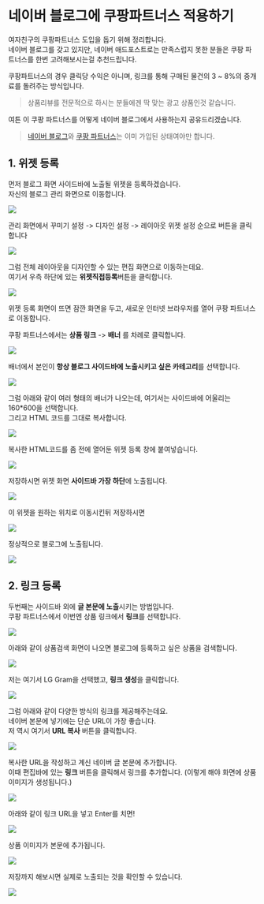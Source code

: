 # 네이버 블로그에 쿠팡파트너스 적용하기

여자친구의 쿠팡파트너스 도입을 돕기 위해 정리합니다.  
네이버 블로그를 갖고 있지만, 네이버 애드포스트로는 만족스럽지 못한 분들은 쿠팡 파트너스를 한번 고려해보시는걸 추천드립니다.  
  
쿠팡파트너스의 경우 클릭당 수익은 아니며, 링크를 통해 구매된 물건의 3 ~ 8%의 중개료를 돌려주는 방식입니다.  
  
> 상품리뷰를 전문적으로 하시는 분들에겐 딱 맞는 광고 상품인것 같습니다.  

여튼 이 쿠팡 파트너스를 어떻게 네이버 블로그에서 사용하는지 공유드리겠습니다.  

> [네이버 블로그](https://section.blog.naver.com/BlogHome.nhn)와 [쿠팡 파트너스](https://partners.coupang.com)는 이미 가입된 상태여야만 합니다.

## 1. 위젯 등록

먼저 블로그 화면 사이드바에 노출될 위젯을 등록하겠습니다.  
자신의 블로그 관리 화면으로 이동합니다.

![](./images/widget1.png)

관리 화면에서 꾸미기 설정 -> 디자인 설정 -> 레이아웃 위젯 설정 순으로 버튼을 클릭합니다

![](./images/widget2.png)

그럼 전체 레이아웃을 디자인할 수 있는 편집 화면으로 이동하는데요.  
여기서 우측 하단에 있는 **위젯직접등록**버튼을 클릭합니다.

![](./images/widget3.png)

위젯 등록 화면이 뜨면 잠깐 화면을 두고, 새로운 인터넷 브라우저를 열어 쿠팡 파트너스로 이동합니다.  
  
쿠팡 파트너스에서는 **상품 링크** -> **배너** 를 차례로 클릭합니다.

![](./images/widget4.png)

배너에서 본인이 **항상 블로그 사이드바에 노출시키고 싶은 카테고리**를 선택합니다.

![](./images/widget5.png)

그럼 아래와 같이 여러 형태의 배너가 나오는데, 여기서는 사이드바에 어울리는 160*600을 선택합니다.  
그리고 HTML 코드를 그대로 복사합니다.

![](./images/widget6.png)

복사한 HTML코드를 좀 전에 열어둔 위젯 등록 창에 붙여넣습니다.

![](./images/widget7.png)

저장하시면 위젯 화면 **사이드바 가장 하단**에 노출됩니다.

![](./images/widget8.png)

이 위젯을 원하는 위치로 이동시킨뒤 저장하시면 

![](./images/widget9.png)

정상적으로 블로그에 노출됩니다.

![](./images/widget10.png)

## 2. 링크 등록

두번째는 사이드바 외에 **글 본문에 노출**시키는 방법입니다.  
쿠팡 파트너스에서 이번엔 상품 링크에서 **링크**를 선택합니다.

![](./images/link1.png)

아래와 같이 상품검색 화면이 나오면 블로그에 등록하고 싶은 상품을 검색합니다.

![](./images/link2.png)

저는 여기서 LG Gram을 선택했고, **링크 생성**을 클릭합니다.

![](./images/link3.png)

그럼 아래와 같이 다양한 방식의 링크를 제공해주는데요.  
네이버 본문에 넣기에는 단순 URL이 가장 좋습니다.  
저 역시 여기서 **URL 복사** 버튼을 클릭합니다.

![](./images/link4.png)

복사한 URL을 작성하고 계신 네이버 글 본문에 추가합니다.  
이때 편집바에 있는 **링크** 버튼을 클릭해서 링크를 추가합니다.
(이렇게 해야 화면에 상품 이미지가 생성됩니다.)

![](./images/link5.png)

아래와 같이 링크 URL을 넣고 Enter를 치면!

![](./images/link6.png)

상품 이미지가 본문에 추가됩니다.

![](./images/link7.png)

저장까지 해보시면 실제로 노출되는 것을 확인할 수 있습니다.

![](./images/link8.png)